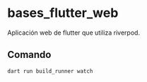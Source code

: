 # bases_flutter_web

Aplicación web de flutter que utiliza riverpod.

## Comando

```
dart run build_runner watch
```